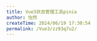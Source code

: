 ```yaml
---
title: Vue3状态管理工具pinia
author: 怡然
createTime: 2024/06/19 17:30:54
permalink: /Vue3/zz93q7u2/
---
```

